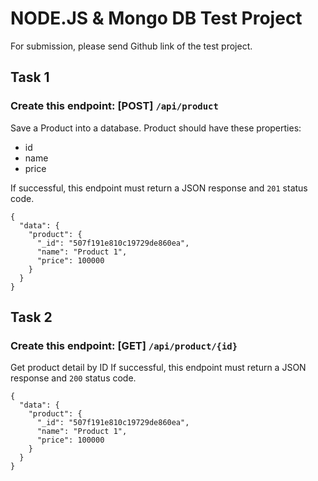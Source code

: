 # NODE.JS & Mongo DB Test Project

For submission, please send Github link of the test project.

## Task 1
### Create this endpoint: [POST] `/api/product`
Save a Product into a database. Product should have these properties:
- id
- name
- price

If successful, this endpoint must return a JSON response and `201` status code.
```
{
  "data": {
    "product": {
      "_id": "507f191e810c19729de860ea",
      "name": "Product 1",
      "price": 100000
    }
  }
}
```

## Task 2
### Create this endpoint: [GET] `/api/product/{id}`
Get product detail by ID
If successful, this endpoint must return a JSON response and `200` status code.
```
{
  "data": {
    "product": {
      "_id": "507f191e810c19729de860ea",
      "name": "Product 1",
      "price": 100000
    }
  }
}
```
